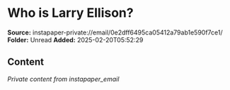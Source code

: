 # Who is Larry Ellison?

**Source:** instapaper-private://email/0e2dff6495ca05412a79ab1e590f7ce1/
**Folder:** Unread
**Added:** 2025-02-20T05:52:29




## Content
*Private content from instapaper_email*
